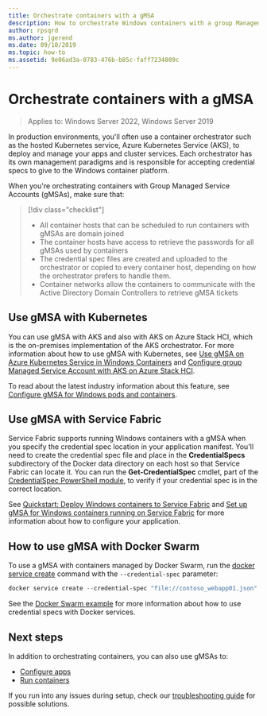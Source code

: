 ```yaml
---
title: Orchestrate containers with a gMSA
description: How to orchestrate Windows containers with a group Managed Service Account (gMSA).
author: rpsqrd
ms.author: jgerend
ms.date: 09/10/2019
ms.topic: how-to
ms.assetid: 9e06ad3a-0783-476b-b85c-faff7234809c
---
```


# Orchestrate containers with a gMSA

> Applies to: Windows Server 2022, Windows Server 2019

In production environments, you'll often use a container orchestrator such as the hosted Kubernetes service, Azure Kubernetes Service (AKS), to deploy and manage your apps and cluster services. Each orchestrator has its own management paradigms and is responsible for accepting credential specs to give to the Windows container platform.

When you're orchestrating containers with Group Managed Service Accounts (gMSAs), make sure that:

> [!div class="checklist"]
> * All container hosts that can be scheduled to run containers with gMSAs are domain joined
> * The container hosts have access to retrieve the passwords for all gMSAs used by containers
> * The credential spec files are created and uploaded to the orchestrator or copied to every container host, depending on how the orchestrator prefers to handle them.
> * Container networks allow the containers to communicate with the Active Directory Domain Controllers to retrieve gMSA tickets

## Use gMSA with Kubernetes

You can use gMSA with AKS and also with AKS on Azure Stack HCI, which is the on-premises implementation of the AKS orchestrator. For more information about how to use gMSA with Kubernetes, see [Use gMSA on Azure Kubernetes Service in Windows Containers](./gmsa-aks-ps-module.md) and [Configure group Managed Service Account with AKS on Azure Stack HCI](/azure-stack/aks-hci/prepare-windows-nodes-gmsa).

To read about the latest industry information about this feature, see [Configure gMSA for Windows pods and containers](https://kubernetes.io/docs/tasks/configure-pod-container/configure-gmsa).

## Use gMSA with Service Fabric

Service Fabric supports running Windows containers with a gMSA when you specify the credential spec location in your application manifest. You'll need to create the credential spec file and place in the **CredentialSpecs** subdirectory of the Docker data directory on each host so that Service Fabric can locate it. You can run the **Get-CredentialSpec** cmdlet, part of the [CredentialSpec PowerShell module](https://aka.ms/credspec), to verify if your credential spec is in the correct location.

See [Quickstart: Deploy Windows containers to Service Fabric](/azure/service-fabric/service-fabric-quickstart-containers) and [Set up gMSA for Windows containers running on Service Fabric](/azure/service-fabric/service-fabric-setup-gmsa-for-windows-containers) for more information about how to configure your application.

## How to use gMSA with Docker Swarm

To use a gMSA with containers managed by Docker Swarm, run the [docker service create](https://docs.docker.com/engine/reference/commandline/service_create/) command with the `--credential-spec` parameter:

```powershell
docker service create --credential-spec "file://contoso_webapp01.json" --hostname "WebApp01" <image name>
```

See the [Docker Swarm example](https://docs.docker.com/engine/reference/commandline/service_create/#provide-credential-specs-for-managed-service-accounts-windows-only) for more information about how to use credential specs with Docker services.

## Next steps

In addition to orchestrating containers, you can also use gMSAs to:

- [Configure apps](gmsa-configure-app.md)
- [Run containers](gmsa-run-container.md)

If you run into any issues during setup, check our [troubleshooting guide](gmsa-troubleshooting.md) for possible solutions.
